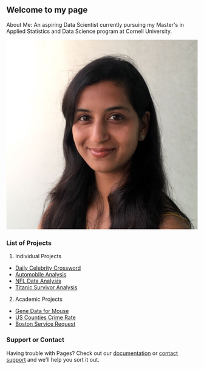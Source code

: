 ## Welcome to my page

About Me: An aspiring Data Scientist currently pursuing my Master's in Applied Statistics and Data Science program at Cornell University.

![Image](https://github.com/gunjan-sood/Projects/blob/master/profilepic.png?raw=true)















### List of Projects

1. Individual Projects
  * [Daily Celebrity Crossword](https://github.com/gunjan-sood/Individual-Data-Science-projects/blob/master/Crossword%20App%20Review.md)
  * [Automobile Analysis](https://github.com/gunjan-sood/Individual-Data-Science-projects/blob/master/Automobile_Analysis.md)
  * [NFL Data Analysis](https://github.com/gunjan-sood/Individual-Data-Science-projects/blob/master/NFL%20Data%20Analysis.md)
  * [Titanic Survivor Analysis](https://public.tableau.com/views/TitanicSuvivalAnalysis_0/Dashboard1?:embed=y&:display_count=yes)
2. Academic Projects
  * [Gene Data for Mouse](https://github.com/gunjan-sood/academic-projects/blob/master/STSCI_4740_FinalProjectReport_gs652_aaa347_sg2243.pdf)
  * [US Counties Crime Rate](https://github.com/gunjan-sood/academic-projects/blob/master/5030_Project_Report_Final.pdf)
  * [Boston Service Request](https://github.com/gunjan-sood/academic-projects/blob/master/5080_Final_Project.pdf)

### Support or Contact

Having trouble with Pages? Check out our [documentation](https://help.github.com/categories/github-pages-basics/) or [contact support](https://github.com/contact) and we’ll help you sort it out.
